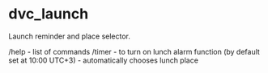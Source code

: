 # dvc_launch
Launch reminder and place selector.


/help - list of commands
/timer - to turn on lunch alarm function (by default set at 10:00 UTC+3) - automatically chooses lunch place
